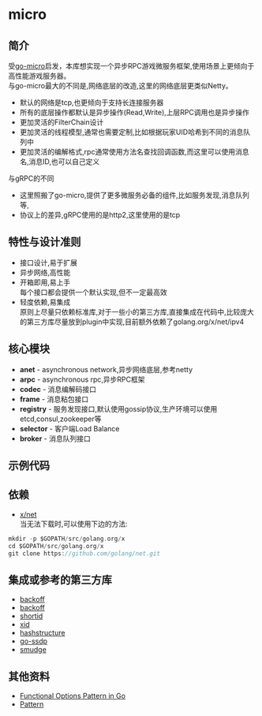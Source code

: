 # micro

## 简介
受[go-micro](https://github.com/micro/go-micro)启发，本库想实现一个异步RPC游戏微服务框架,使用场景上更倾向于高性能游戏服务器。  
与go-micro最大的不同是,网络底层的改造,这里的网络底层更类似Netty。

* 默认的网络是tcp,也更倾向于支持长连接服务器
* 所有的底层操作都默认是异步操作(Read,Write),上层RPC调用也是异步操作
* 更加灵活的FilterChain设计
* 更加灵活的线程模型,通常也需要定制,比如根据玩家UID哈希到不同的消息队列中
* 更加灵活的编解格式,rpc通常使用方法名查找回调函数,而这里可以使用消息名,消息ID,也可以自己定义

与gRPC的不同
* 这里照搬了go-micro,提供了更多微服务必备的组件,比如服务发现,消息队列等,
* 协议上的差异,gRPC使用的是http2,这里使用的是tcp

## 特性与设计准则
* 接口设计,易于扩展
* 异步网络,高性能
* 开箱即用,易上手  
  每个接口都会提供一个默认实现,但不一定最高效
* 轻度依赖,易集成  
  原则上尽量只依赖标准库,对于一些小的第三方库,直接集成在代码中,比较庞大的第三方库尽量放到plugin中实现,目前额外依赖了golang.org/x/net/ipv4

## 核心模块
- **anet** - asynchronous network,异步网络底层,参考netty
- **arpc** - asynchronous rpc,异步RPC框架
- **codec** - 消息编解码接口
- **frame** - 消息粘包接口
- **registry** - 服务发现接口,默认使用gossip协议,生产环境可以使用etcd,consul,zookeeper等
- **selector** - 客户端Load Balance
- **broker** - 消息队列接口

## 示例代码

## 依赖
- [x/net](https://golang.org/x/net/ipv4)  
  当无法下载时,可以使用下边的方法:
``` go
mkdir -p $GOPATH/src/golang.org/x
cd $GOPATH/src/golang.org/x
git clone https://github.com/golang/net.git
```

## 集成或参考的第三方库
- [backoff](https://github.com/cenkalti/backoff)
- [backoff](github.com/rfyiamcool/backoff)
- [shortid](https://github.com/teris-io/shortid)
- [xid](https://github.com/rs/xid)
- [hashstructure](https://github.com/mitchellh/hashstructure)
- [go-ssdp](https://github.com/koron/go-ssdp)
- [smudge](https://github.com/clockworksoul/smudge)

## 其他资料
- [Functional Options Pattern in Go](https://halls-of-valhalla.org/beta/articles/functional-options-pattern-in-go,54/)
- [Pattern](https://www.jianshu.com/p/5a3a09894bb5)